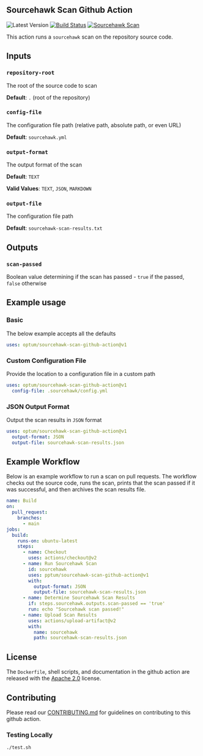 Sourcehawk Scan Github Action
-----------------------------

![Latest Version](https://img.shields.io/github/v/tag/optum/sourcehawk-scan-github-action?label=version&sort=semver) 
[![Build Status](https://github.com/optum/sourcehawk-scan-github-action/workflows/CI/badge.svg)](https://github.com/optum/sourcehawk-scan-github-action/actions) 
[![Sourcehawk Scan](https://github.com/optum/sourcehawk-scan-github-action/workflows/Sourcehawk%20Scan/badge.svg)](https://github.com/optum/sourcehawk-scan-github-action/actions)


This action runs a `sourcehawk` scan on the repository source code.

## Inputs

### `repository-root`

The root of the source code to scan

**Default**: `.` (root of the repository)

### `config-file`

The configuration file path (relative path, absolute path, or even URL)

**Default**: `sourcehawk.yml`

### `output-format`

The output format of the scan

**Default**: `TEXT`

**Valid Values**: `TEXT`, `JSON`, `MARKDOWN`

### `output-file`

The configuration file path

**Default**: `sourcehawk-scan-results.txt`

## Outputs

### `scan-passed`

Boolean value determining if the scan has passed - `true` if the passed, `false` otherwise

## Example usage

### Basic
The below example accepts all the defaults

```yaml
uses: optum/sourcehawk-scan-github-action@v1
```

### Custom Configuration File
Provide the location to a configuration file in a custom path

```yaml
uses: optum/sourcehawk-scan-github-action@v1
  config-file: .sourcehawk/config.yml
```

### JSON Output Format
Output the scan results in `JSON` format

```yaml
uses: optum/sourcehawk-scan-github-action@v1
  output-format: JSON
  output-file: sourcehawk-scan-results.json
```

## Example Workflow
Below is an example workflow to run a scan on pull requests.  The workflow checks out the source code, runs the scan, 
prints that the scan passed if it was successful, and then archives the scan results file.

```yaml
name: Build
on:
  pull_request:
    branches:
      - main
jobs:
  build:
    runs-on: ubuntu-latest
    steps:
      - name: Checkout
        uses: actions/checkout@v2
      - name: Run Sourcehawk Scan
        id: sourcehawk
        uses: pptum/sourcehawk-scan-github-action@v1
        with:
          output-format: JSON
          output-file: sourcehawk-scan-results.json
      - name: Determine Sourcehawk Scan Results
        if: steps.sourcehawk.outputs.scan-passed == 'true'
        run: echo "Sourcehawk scan passed!"
      - name: Upload Scan Results
        uses: actions/upload-artifact@v2
        with:
          name: sourcehawk
          path: sourcehawk-scan-results.json
```

## License

The `Dockerfile`, shell scripts, and documentation in the github action are released with the 
[Apache 2.0](https://github.com/Optum/sourcehawk-scan-github-action/blob/main/LICENSE) license.

## Contributing

Please read our [CONTRIBUTING.md](https://github.com/Optum/sourcehawk-scan-github-action/blob/main/CONTRIBUTING.md) for guidelines on contributing to this github action.

### Testing Locally

```sh
./test.sh
```